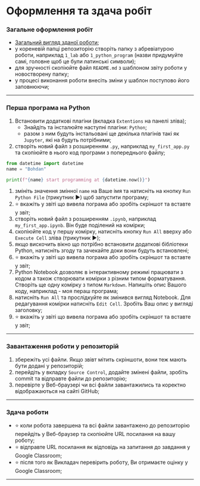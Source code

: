 # Оформлення та здача робіт
### Загальне оформлення робіт
- [Загальний вигляд зданої роботи](https://github.com/BobasB/it_college/tree/main/reports);
- у кореневій папці репозиторію створіть папку з абревіатурою роботи, наприклад `1_lab` або `1_python_program` (назви придумуйте самі, головне щоб це були латинські символи);
- для зручності скопіюйте файл `README.md` з шаблоном звіту роботи у новостворену папку;
- у процесі виконання роботи внесіть зміни у шаблон поступово його заповнюючи;
---

### Перша програма на Python
1. Встановити додаткові плагіни (вкладка `Extentions` на панелі зліва);
    - Знайдіть та інсталюйте наступні плагіни: `Python`;
    - разом з ним будуть інстальовані ще декілька плагінів такі як `Jupyter`, які на будуть потрібними;
1. створіть новий файл з розширенням `.py`, наприклад `my_first_app.py` та скопіюйте в нього код програми з попереднього файлу;
```python
from datetime import datetime
name = "Bohdan"

print(f"{name} start programming at {datetime.now()}")
```
1. змініть значення змінної `name` на Ваше імя та натисніть на кнопку `Run Python File` (трикутник :arrow_forward:) щоб запустити програму;
1. :star: вкажіть у звіті що вивела пограма або зробіть скріншот та вставте у звіт;
1. створіть новий файл з розширенням `.ipynb`, наприклад `my_first_app.ipynb`. Він буде поділений на комірки;
1. скопіюйте код у першу комірку, натисніть кнопку `Run All` вверху або `Execute Cell` зліва (трикутник :arrow_forward:);
1. якщо вискочить вікно що потрібно встановити додаткові бібліотеки Python, натисніть згоду та зачекайте доки вони будуть встановлені;
1. :star: вкажіть у звіті що вивела пограма або зробіть скріншот та вставте у звіт;
1. Python Notebook дозволяє в інтерактивному режимі працювати з кодом а також створювати комірки з різним типом форматування. Створіть ще одну комірку з типом `Markdown`. Напишіть опис Вашого коду, наприклад - моя пераш програма;
1. натисніть `Run All` та прослідкуйте як змінився вигляд Notebook. Для редагування комірки натисніть `Edit Cell`. Зробіть Ваш опис у вигляді заголовку;
1. :star: вкажіть у звіті що вивела пограма або зробіть скріншот та вставте у звіт;
---

### Завантаження роботи у репозиторій
1. збережіть усі файли. Якщо звівт мітить скріншоти, вони теж мають бути додані у репозиторій;
1. перейдіть у вкладку `Source Control`, додайте змінені файли, зробіть commit та відправте файли до репозиторію;
1. перевірте у Веб-браузері чи всі файли завантажились та коректно відображаються на сайті GitHub;
---

### Здача роботи
- :star: коли робота завершена та всі файли завантажено до репозиторію перейдіть у Веб-браузер та скопіюйте URL посилання на вашу роботу;
- :star: відправте URL посилання як відповідь на запитання до завдання у Google Classroom;
- :star: після того як Викладач перевірить роботу, Ви отримаєте оцінку у Google Classroom;
---